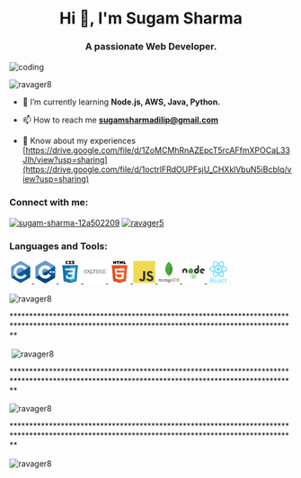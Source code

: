 <h1 align="center">Hi 👋, I'm Sugam Sharma</h1>
<h3 align="center">A passionate Web Developer.</h3>

<img align="center" alt="coding" width="800" src="https://user-images.githubusercontent.com/55389276/140866485-8fb1c876-9a8f-4d6a-98dc-08c4981eaf70.gif">

<p align="left"> <img src="https://komarev.com/ghpvc/?username=ravager8&label=Profile%20views&color=0e75b6&style=flat" alt="ravager8" /> </p>

- 🌱 I’m currently learning **Node.js, AWS, Java, Python.**

- 📫 How to reach me **sugamsharmadilip@gmail.com**

- 📄 Know about my experiences [https://drive.google.com/file/d/1ZoMCMhRnAZEpcT5rcAFfmXPOCaL33JIh/view?usp=sharing](https://drive.google.com/file/d/1octrlFRdOUPFsjU_CHXklVbuN5iBcbIq/view?usp=sharing)

<h3 align="left">Connect with me:</h3>
<p align="left">
<a href="https://linkedin.com/in/sugam-sharma-12a502209" target="blank"><img align="center" src="https://raw.githubusercontent.com/rahuldkjain/github-profile-readme-generator/master/src/images/icons/Social/linked-in-alt.svg" alt="sugam-sharma-12a502209" height="30" width="40" /></a>
<a href="https://www.leetcode.com/ravager5" target="blank"><img align="center" src="https://raw.githubusercontent.com/rahuldkjain/github-profile-readme-generator/master/src/images/icons/Social/leet-code.svg" alt="ravager5" height="30" width="40" /></a>
</p>

<h3 align="left">Languages and Tools:</h3>
<p align="left"> <a href="https://www.cprogramming.com/" target="_blank" rel="noreferrer"> <img src="https://raw.githubusercontent.com/devicons/devicon/master/icons/c/c-original.svg" alt="c" width="40" height="40"/> </a> <a href="https://www.w3schools.com/cpp/" target="_blank" rel="noreferrer"> <img src="https://raw.githubusercontent.com/devicons/devicon/master/icons/cplusplus/cplusplus-original.svg" alt="cplusplus" width="40" height="40"/> </a> <a href="https://www.w3schools.com/css/" target="_blank" rel="noreferrer"> <img src="https://raw.githubusercontent.com/devicons/devicon/master/icons/css3/css3-original-wordmark.svg" alt="css3" width="40" height="40"/> </a> <a href="https://expressjs.com" target="_blank" rel="noreferrer"> <img src="https://raw.githubusercontent.com/devicons/devicon/master/icons/express/express-original-wordmark.svg" alt="express" width="40" height="40"/> </a> <a href="https://www.w3.org/html/" target="_blank" rel="noreferrer"> <img src="https://raw.githubusercontent.com/devicons/devicon/master/icons/html5/html5-original-wordmark.svg" alt="html5" width="40" height="40"/> </a> <a href="https://developer.mozilla.org/en-US/docs/Web/JavaScript" target="_blank" rel="noreferrer"> <img src="https://raw.githubusercontent.com/devicons/devicon/master/icons/javascript/javascript-original.svg" alt="javascript" width="40" height="40"/> </a> <a href="https://www.mongodb.com/" target="_blank" rel="noreferrer"> <img src="https://raw.githubusercontent.com/devicons/devicon/master/icons/mongodb/mongodb-original-wordmark.svg" alt="mongodb" width="40" height="40"/> </a> <a href="https://nodejs.org" target="_blank" rel="noreferrer"> <img src="https://raw.githubusercontent.com/devicons/devicon/master/icons/nodejs/nodejs-original-wordmark.svg" alt="nodejs" width="40" height="40"/> </a> <a href="https://reactjs.org/" target="_blank" rel="noreferrer"> <img src="https://raw.githubusercontent.com/devicons/devicon/master/icons/react/react-original-wordmark.svg" alt="react" width="40" height="40"/> </a> </p>

<p><img align="center" src="https://github-readme-stats.vercel.app/api/top-langs?username=ravager8&show_icons=true&locale=en&layout=compact" alt="ravager8" /></p>
************************************************************************************************************************************************
<p>&nbsp;<img align="center" src="https://github-readme-stats.vercel.app/api?username=ravager8&show_icons=true&locale=en" alt="ravager8" /></p>
************************************************************************************************************************************************
<p><img align="center" src="https://github-readme-streak-stats.herokuapp.com/?user=ravager8&" alt="ravager8" /></p>
************************************************************************************************************************************************
<p><img align="center" src="https://github-readme-activity-graph.vercel.app/graph?username=ravager8&theme=merko" alt="ravager8" /></p>
